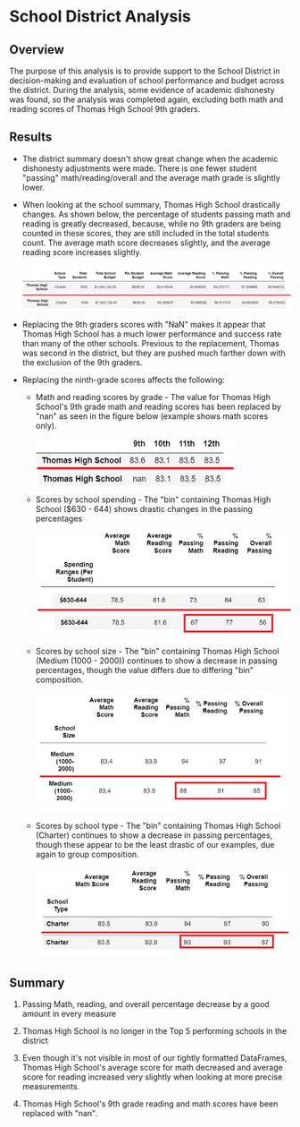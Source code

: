 # School District Analysis

## Overview

The purpose of this analysis is to provide support to the School District in decision-making and evaluation of school performance and budget across the district. During the analysis, some evidence of academic dishonesty was found, so the analysis was completed again, excluding both math and reading scores of Thomas High School 9th graders. 

## Results

- The district summary doesn't show great change when the academic dishonesty adjustments were made. There is one fewer student "passing" math/reading/overall and the average math grade is slightly lower. 

- When looking at the school summary, Thomas High School drastically changes. As shown below, the percentage of students passing math and reading is greatly decreased, because, while no 9th graders are being counted in these scores, they are still included in the total students count. The average math score decreases slightly, and the average reading score increases slightly. 

  <img src="Resources\school_summary.png" style="zoom:50%;" />

- Replacing the 9th graders scores with "NaN" makes it appear that Thomas High School has a much lower performance and success rate than many of the other schools. Previous to the replacement, Thomas was second in the district, but they are pushed much farther down with the exclusion of the 9th graders.  

- Replacing the ninth-grade scores affects the following:
  - Math and reading scores by grade - The value for Thomas High School's 9th grade math and reading scores has been replaced by "nan" as seen in the figure below (example shows math scores only). 
  
    <img src="Resources\math_by_grade.png" style="zoom:80%;" />
  
  - Scores by school spending - The "bin" containing Thomas High School ($630 - 644) shows drastic changes in the passing percentages
  
    <img src="Resources\per_capita.png" style="zoom: 67%;" />
  
  - Scores by school size - The "bin" containing Thomas High School (Medium (1000 - 2000)) continues to show a decrease in passing percentages, though the value differs due to differing "bin" composition.
  
    <img src="Resources\school_size.png" style="zoom:67%;" />
  
  - Scores by school type - The "bin" containing Thomas High School (Charter) continues to show a decrease in passing percentages, though these appear to be the least drastic of our examples, due again to group composition. 
  
    <img src="Resources\school_type.png" alt="school_type" style="zoom:67%;" />

## Summary

1. Passing Math, reading, and overall percentage decrease by a good amount in every measure

2. Thomas High School is no longer in the Top 5 performing schools in the district

3. Even though it's not visible in most of our tightly formatted DataFrames, Thomas High School's average score for math decreased and average score for reading increased very slightly when looking at more precise measurements. 

4. Thomas High School's 9th grade reading and math scores have been replaced with "nan".

